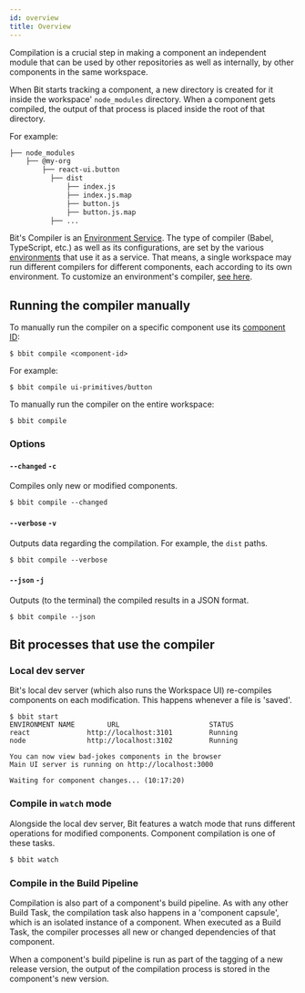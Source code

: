 ```yaml
---
id: overview
title: Overview
---
```


Compilation is a crucial step in making a component an independent module that can be used by other repositories as well as internally, by other components in the same workspace.

When Bit starts tracking a component, a new directory is created for it inside the workspace' `node_modules` directory. When a component gets compiled, the output of that process is placed inside the root of that directory.

For example:

```sh
├── node_modules
    ├── @my-org
        ├── react-ui.button
          ├── dist
              ├── index.js
              ├── index.js.map
              ├── button.js
              ├── button.js.map
          ├── ...
```

Bit's Compiler is an [Environment Service](/docs/environments/environment-services). The type of compiler (Babel, TypeScript, etc.) as well as its configurations, are set by the various [environments](/docs/environments/overview) that use it as a service. That means, a single workspace may run different compilers for different components, each according to its own environment.
To customize an environment's compiler, [see here](/docs/environments/environment-services).

## Running the compiler manually

To manually run the compiler on a specific component use its [component ID](/docs/bit-components/overview#component-id):

```shell
$ bbit compile <component-id>
```

For example:

```shell
$ bbit compile ui-primitives/button
```

To manually run the compiler on the entire workspace:

```shell
$ bbit compile
```

### Options

#### `--changed` `-c`

Compiles only new or modified components.

```shell
$ bbit compile --changed
```

#### `--verbose` `-v`

Outputs data regarding the compilation. For example, the `dist` paths.

```shell
$ bbit compile --verbose
```

#### `--json` `-j`

Outputs (to the terminal) the compiled results in a JSON format.

```shell
$ bbit compile --json
```

## Bit processes that use the compiler

### Local dev server

Bit's local dev server (which also runs the Workspace UI) re-compiles components on each modification. This happens whenever a file is 'saved'.

```shell
$ bbit start
ENVIRONMENT NAME        URL                      STATUS
react              http://localhost:3101         Running
node               http://localhost:3102         Running

You can now view bad-jokes components in the browser
Main UI server is running on http://localhost:3000

Waiting for component changes... (10:17:20)
```

### Compile in `watch` mode

Alongside the local dev server, Bit features a watch mode that runs different operations for modified components. Component compilation is one of these tasks.

```sh
$ bbit watch
```

### Compile in the Build Pipeline

Compilation is also part of a component's build pipeline. As with any other Build Task, the compilation task also happens in a 'component capsule', which is an isolated instance of a component. When executed as a Build Task, the compiler processes all new or changed dependencies of that component.

When a component's build pipeline is run as part of the tagging of a new release version, the output of the compilation process is stored in the component's new version.
